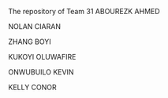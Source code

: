 The repository of Team 31
ABOUREZK AHMED

NOLAN CIARAN

ZHANG BOYI 

KUKOYI OLUWAFIRE

ONWUBUILO KEVIN

KELLY CONOR
